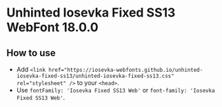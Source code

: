 # Unhinted Iosevka Fixed SS13 WebFont 18.0.0

## How to use

- Add `<link href="https://iosevka-webfonts.github.io/unhinted-iosevka-fixed-ss13/unhinted-iosevka-fixed-ss13.css" rel="stylesheet" />` to your `<head>`.
- Use `fontFamily: 'Iosevka Fixed SS13 Web'` or `font-family: 'Iosevka Fixed SS13 Web'`.
